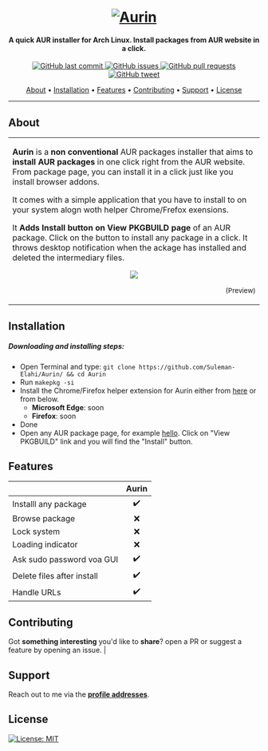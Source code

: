 <h1 align="center">
  <br>
  <a href="https://github.com/Suleman-Elahi/Aurin"><img src="https://raw.githubusercontent.com/Suleman-Elahi/Aurin/main/data/aurin.png" alt=" Aurin"></a>
</h1>

<h4 align="center">A quick AUR installer for Arch Linux. Install packages from AUR website in a click. </h4>

<p align="center">
    <a href="https://github.com/Suleman-Elahi/Aurin/commits">
    <img src="https://img.shields.io/github/last-commit/ArmynC/ArminC-AutoExec.svg?style=flat-square&logo=github&logoColor=white"
         alt="GitHub last commit">
    <a href="https://github.com/Suleman-Elahi/Aurin/issues">
    <img src="https://img.shields.io/github/issues-raw/ArmynC/ArminC-AutoExec.svg?style=flat-square&logo=github&logoColor=white"
         alt="GitHub issues">
    <a href="https://github.com/Suleman-Elahi/Aurin/pulls">
    <img src="https://img.shields.io/github/issues-pr-raw/ArmynC/ArminC-AutoExec.svg?style=flat-square&logo=github&logoColor=white"
         alt="GitHub pull requests">
    <a href="https://twitter.com/intent/tweet?text=Try%20a%20new%20weird%20AUR%20installer%3A%20https%3A//github.com/Suleman-Elahi/Aurin/">
    <img src="https://img.shields.io/twitter/url/https/github.com/ArmynC/ArminC-AutoExec.svg?style=flat-square&logo=twitter"
         alt="GitHub tweet">
</p>

<p align="center">
  <a href="#about">About</a> •
  <a href="#installation">Installation</a> •
  <a href="#features">Features</a> •
  <a href="#contributing">Contributing</a> •
  <a href="#support">Support</a> •
  <a href="#license">License</a>
</p>

---

## About

<table>
<tr>
<td>

**Aurin** is a **non conventional** AUR packages installer that aims to **install AUR packages** in one click right from the AUR website. From package page, you can install it in a click just like you install browser addons.

It comes with a simple application that you have to install to on your system alogn woth helper Chrome/Frefox exensions.

It **Adds Install button on View PKGBUILD page** of an AUR package. Click on the button to install any package in a click. It throws desktop notification when the ackage has installed and deleted the intermediary files.
<p align="center">
<img src="https://raw.githubusercontent.com/Suleman-Elahi/Aurin/main/data/aurin-in-action.png"
</p>
<p align="right">
<sub>(Preview)</sub>
</p>

</td>
</tr>
</table>

## Installation

##### Downloading and installing steps:
* Open Terminal and type: `git clone https://github.com/Suleman-Elahi/Aurin/ && cd Aurin`
* Run `makepkg -si`
* Install the Chrome/Firefox helper extension for Aurin either from [here](https://github.com/Suleman-Elahi/Aurin/tree/main/Aurin_Extension) or from below.
  * **Microsoft Edge**: soon
  * **Firefox**: soon
* Done
* Open any AUR package page, for example [hello](https://aur.archlinux.org/cgit/aur.git/tree/PKGBUILD?h=hello). Click on "View PKGBUILD" link and you will find the "Install" button.

## Features

|                            |       Aurin       |
| -------------------------- | :----------------:|
| Installl any package       |         ✔️         |
| Browse package             |        ❌         |
| Lock system                |        ❌         |
| Loading indicator          |        ❌         |
| Ask sudo password voa GUI  |         ✔️         |
| Delete files after install |         ✔️         |
| Handle URLs                |         ✔️         |

## Contributing

Got **something interesting** you'd like to **share**? open a PR or suggest a feature by opening an issue.                                       |

## Support

Reach out to me via the **[profile addresses](https://github.com/Suleman-Elahi)**.

## License

[![License: MIT](https://img.shields.io/github/license/suleman-elahi/Aurin)](https://tldrlegal.com/license/mit-license)
